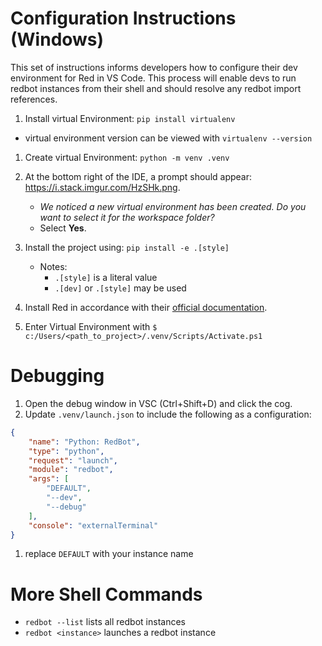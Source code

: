 # Configuration Instructions (Windows)

This set of instructions informs developers how to configure their dev environment for Red in VS Code. This process will enable devs to run redbot instances from their shell and should resolve any redbot import references.

1. Install virtual Environment: `pip install virtualenv`
- virtual environment version can be viewed with `virtualenv --version`
1. Create virtual Environment: `python -m venv .venv`
1. At the bottom right of the IDE, a prompt should appear: https://i.stack.imgur.com/HzSHk.png.

    - _We noticed a new virtual environment has been created. Do you want to select it for the workspace folder?_
    - Select **Yes**.

1. Install the project using: `pip install -e .[style]`

    - Notes:
        - `.[style]` is a literal value
        - `.[dev]` or `.[style]` may be used


1. Install Red in accordance with their [official documentation](https://docs.discord.red/en/stable/install_guides/windows.html#installing-red).

1. Enter Virtual Environment with `$ c:/Users/<path_to_project>/.venv/Scripts/Activate.ps1`

# Debugging
1. Open the debug window in VSC (Ctrl+Shift+D) and click the cog.
1. Update `.venv/launch.json` to include the following as a configuration:
```json
{
    "name": "Python: RedBot",
    "type": "python",
    "request": "launch",
    "module": "redbot",
    "args": [
        "DEFAULT",
        "--dev",
        "--debug"
    ],
    "console": "externalTerminal"
}
```
1. replace `DEFAULT` with your instance name

# More Shell Commands
- `redbot --list` lists all redbot instances
- `redbot <instance>` launches a redbot instance
